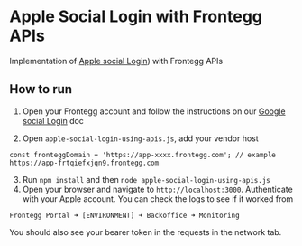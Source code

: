 # Apple Social Login with Frontegg APIs
Implementation of [Apple social Login](https://docs.frontegg.com/docs/apple-login)) with Frontegg APIs

## How to run

1. Open your Frontegg account and follow the instructions on our [Google social Login](https://docs.frontegg.com/docs/apple-login) doc

2. Open `apple-social-login-using-apis.js`, add your vendor host

```
const fronteggDomain = 'https://app-xxxx.frontegg.com'; // example https://app-frtqiefxjqn9.frontegg.com
```

3. Run `npm install` and then `node apple-social-login-using-apis.js`
4. Open your browser and navigate to `http://localhost:3000`. Authenticate with your Apple account.
You can check the logs to see if it worked from
```
Frontegg Portal ➜ [ENVIRONMENT] ➜ Backoffice ➜ Monitoring
```
You should also see your bearer token in the requests in the network tab.

